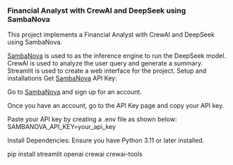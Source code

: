### **Financial Analyst with CrewAI and DeepSeek using SambaNova**

This project implements a Financial Analyst with CrewAI and DeepSeek using SambaNova.

[SambaNova](https://cloud.sambanova.ai/?utm_source=freeman-forrest&utm_medium=x&utm_campaign=sambanova-february&utm_term=dailydosedatascience&utm_content=deepseek) is used to as the inference engine to run the DeepSeek model.
CrewAI is used to analyze the user query and generate a summary.
Streamlit is used to create a web interface for the project.
Setup and installations
Get [SambaNova](https://cloud.sambanova.ai/?utm_source=freeman-forrest&utm_medium=x&utm_campaign=sambanova-february&utm_term=dailydosedatascience&utm_content=deepseek) API Key:

Go to [SambaNova](https://cloud.sambanova.ai/?utm_source=freeman-forrest&utm_medium=x&utm_campaign=sambanova-february&utm_term=dailydosedatascience&utm_content=deepseek) and sign up for an account.

Once you have an account, 
go to the API Key page and copy your API key.

Paste your API key by creating a .env file as shown below:
SAMBANOVA_API_KEY=your_api_key

Install Dependencies: Ensure you have Python 3.11 or later installed.

pip install streamlit openai crewai crewai-tools

